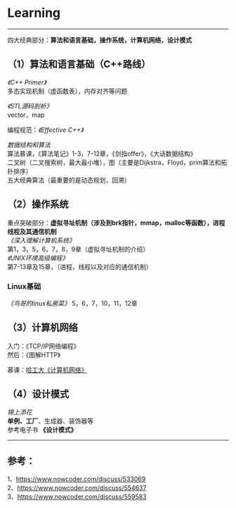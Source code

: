 # Learning
----
四大经典部分：**算法和语言基础，操作系统，计算机网络，设计模式**

## （1）算法和语言基础（C++路线）

*《C++ Primer》*  
多态实现机制（虚函数表），内存对齐等问题

*《STL源码剖析》*  
vector，map

编程规范：*《Effective C++》*  

*数据结构和算法*  
算法慕课，《算法笔记》1-3，7-12章，《剑指offer》，《大话数据结构》    
二叉树（二叉搜索树，最大最小堆），图（主要是Dijkstra，Floyd，prim算法和拓扑排序）  
五大经典算法（最重要的是动态规划，回溯）  

## （2）操作系统  
重点突破部分：**虚拟寻址机制（涉及到brk指针，mmap，malloc等函数），进程线程及其通信机制**  
*《深入理解计算机系统》*  
第1，3，5，6，7，8，9章（虚拟寻址机制的介绍）  
*《UNIX环境高级编程》*  
第7-13章及15章，（进程，线程以及对应的通信机制）  
### Linux基础  
*《鸟哥的linux私房菜》* 5，6，7，10，11，12章


## （3）计算机网络  
入门：《TCP/IP网络编程》  
然后：《图解HTTP》  

慕课：[哈工大《计算机网络》](https://www.icourse163.org/learn/HIT-154005?tid=1206679208#/learn/content?type=detail&id=1211458162&cid=1214120243)

## （4）设计模式  
*锦上添花*  
**单例、工厂**、生成器、装饰器等  
参考电子书 **《设计模式》**

-----

## 参考：
1、https://www.nowcoder.com/discuss/533069  
2、https://www.nowcoder.com/discuss/554637  
3、https://www.nowcoder.com/discuss/559583
